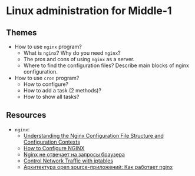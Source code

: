 # Linux administration for Middle-1

## Themes

* How to use `nginx` program?
  * What is `nginx`? Why do you need `nginx`?
  * The pros and cons of using `nginx` as a server.
  * Where to find the configuration files? Describe main blocks of nginx configuration.
* How to use `cron` program?
  * How to configure?
  * How to add a task (2 methods)?
  * How to show all tasks?

## Resources

* `nginx`:
  * [Understanding the Nginx Configuration File Structure and Configuration Contexts](https://www.digitalocean.com/community/tutorials/understanding-the-nginx-configuration-file-structure-and-configuration-contexts)
  * [How to Configure NGINX](https://www.linode.com/docs/web-servers/nginx/how-to-configure-nginx/)
  * [Nginx не отвечает на запросы браузера](https://www.linux.org.ru/forum/admin/10966655)
  * [Control Network Traffic with iptables](https://www.linode.com/docs/security/firewalls/control-network-traffic-with-iptables/)
  * [Архитектура open source-приложений: Как работает nginx](https://habr.com/ru/company/latera/blog/273283/)
